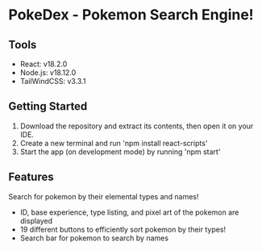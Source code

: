 # PokeDex - Pokemon Search Engine!

## Tools
- React: v18.2.0
- Node.js: v18.12.0
- TailWindCSS: v3.3.1

## Getting Started

1. Download the repository and extract its contents, then open it on your IDE.
2. Create a new terminal and run 'npm install react-scripts'
3. Start the app (on development mode) by running 'npm start'

## Features
Search for pokemon by their elemental types and names!
- ID, base experience, type listing, and pixel art of the pokemon are displayed
- 19 different buttons to efficiently sort pokemon by their types!
- Search bar for pokemon to search by names